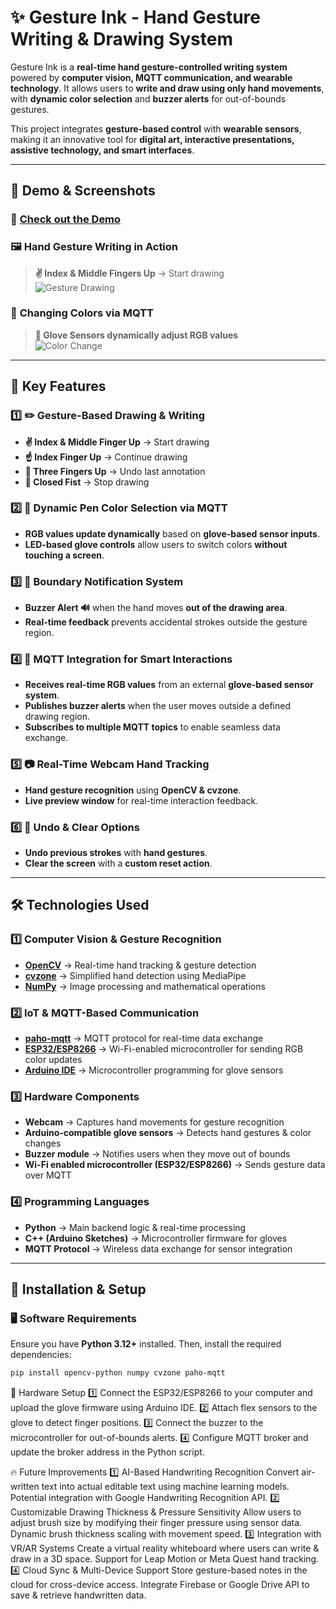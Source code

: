 # ✨ Gesture Ink - Hand Gesture Writing & Drawing System  

Gesture Ink is a **real-time hand gesture-controlled writing system** powered by **computer vision, MQTT communication, and wearable technology**. It allows users to **write and draw using only hand movements**, with **dynamic color selection** and **buzzer alerts** for out-of-bounds gestures.  

This project integrates **gesture-based control** with **wearable sensors**, making it an innovative tool for **digital art, interactive presentations, assistive technology, and smart interfaces**.  

---

## 📸 Demo & Screenshots  

### 🎥 **[Check out the Demo](https://youtu.be/lAq6rWafrmU)**  

### 🖼️ **Hand Gesture Writing in Action**  
> **✌️ Index & Middle Fingers Up** → Start drawing  
![Gesture Drawing](https://github.com/user-attachments/assets/432637c5-4906-4aa1-b9c5-b3850cd591fe)

### 🎨 **Changing Colors via MQTT**  
> **🧤 Glove Sensors dynamically adjust RGB values**  
![Color Change](https://github.com/user-attachments/assets/93cde095-60f9-4f15-bd4d-9df8ed427bb9)  

---

## 🚀 Key Features  

### **1️⃣ ✏️ Gesture-Based Drawing & Writing**  
- **✌️ Index & Middle Finger Up** → Start drawing  
- **☝️ Index Finger Up** → Continue drawing  
- **🤟 Three Fingers Up** → Undo last annotation  
- **🛑 Closed Fist** → Stop drawing  

### **2️⃣ 🌈 Dynamic Pen Color Selection via MQTT**  
- **RGB values update dynamically** based on **glove-based sensor inputs**.  
- **LED-based glove controls** allow users to switch colors **without touching a screen**.  

### **3️⃣ 🎯 Boundary Notification System**  
- **Buzzer Alert 🔊** when the hand moves **out of the drawing area**.  
- **Real-time feedback** prevents accidental strokes outside the gesture region.  

### **4️⃣ 📡 MQTT Integration for Smart Interactions**  
- **Receives real-time RGB values** from an external **glove-based sensor system**.  
- **Publishes buzzer alerts** when the user moves outside a defined drawing region.  
- **Subscribes to multiple MQTT topics** to enable seamless data exchange.  

### **5️⃣ 📷 Real-Time Webcam Hand Tracking**  
- **Hand gesture recognition** using **OpenCV & cvzone**.  
- **Live preview window** for real-time interaction feedback.  

### **6️⃣ 🔄 Undo & Clear Options**  
- **Undo previous strokes** with **hand gestures**.  
- **Clear the screen** with a **custom reset action**.  

---

## 🛠️ Technologies Used  

### **1️⃣ Computer Vision & Gesture Recognition**  
- **[OpenCV](https://opencv.org/)** → Real-time hand tracking & gesture detection  
- **[cvzone](https://github.com/cvzone/cvzone)** → Simplified hand detection using MediaPipe  
- **[NumPy](https://numpy.org/)** → Image processing and mathematical operations  

### **2️⃣ IoT & MQTT-Based Communication**  
- **[paho-mqtt](https://www.eclipse.org/paho/)** → MQTT protocol for real-time data exchange  
- **[ESP32/ESP8266](https://www.espressif.com/)** → Wi-Fi-enabled microcontroller for sending RGB color updates  
- **[Arduino IDE](https://www.arduino.cc/en/software)** → Microcontroller programming for glove sensors  

### **3️⃣ Hardware Components**  
- **Webcam** → Captures hand movements for gesture recognition  
- **Arduino-compatible glove sensors** → Detects hand gestures & color changes  
- **Buzzer module** → Notifies users when they move out of bounds  
- **Wi-Fi enabled microcontroller (ESP32/ESP8266)** → Sends gesture data over MQTT  

### **4️⃣ Programming Languages**  
- **Python** → Main backend logic & real-time processing  
- **C++ (Arduino Sketches)** → Microcontroller firmware for gloves  
- **MQTT Protocol** → Wireless data exchange for sensor integration  

---

## 📃 Installation & Setup  

### **🖥️ Software Requirements**  
Ensure you have **Python 3.12+** installed. Then, install the required dependencies:  

```bash
pip install opencv-python numpy cvzone paho-mqtt
```

🔌 Hardware Setup
1️⃣ Connect the ESP32/ESP8266 to your computer and upload the glove firmware using Arduino IDE.
2️⃣ Attach flex sensors to the glove to detect finger positions.
3️⃣ Connect the buzzer to the microcontroller for out-of-bounds alerts.
4️⃣ Configure MQTT broker and update the broker address in the Python script.

🔥 Future Improvements
1️⃣ AI-Based Handwriting Recognition
Convert air-written text into actual editable text using machine learning models.
Potential integration with Google Handwriting Recognition API.
2️⃣ Customizable Drawing Thickness & Pressure Sensitivity
Allow users to adjust brush size by modifying their finger pressure using sensor data.
Dynamic brush thickness scaling with movement speed.
3️⃣ Integration with VR/AR Systems
Create a virtual reality whiteboard where users can write & draw in a 3D space.
Support for Leap Motion or Meta Quest hand tracking.
4️⃣ Cloud Sync & Multi-Device Support
Store gesture-based notes in the cloud for cross-device access.
Integrate Firebase or Google Drive API to save & retrieve handwritten data.

